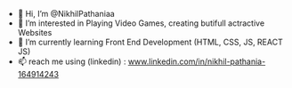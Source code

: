 - 👋 Hi, I’m @NikhilPathaniaa
- 👀 I’m interested in Playing Video Games, creating butifull actractive Websites
- 🌱 I’m currently learning Front End Development (HTML, CSS, JS,  REACT JS)
- 📫 reach me using (linkedin) : www.linkedin.com/in/nikhil-pathania-164914243

<!---
NikhilPathaniaa/NikhilPathaniaa is a ✨ special ✨ repository because its `README.md` (this file) appears on your GitHub profile.
You can click the Preview link to take a look at your changes.
--->
